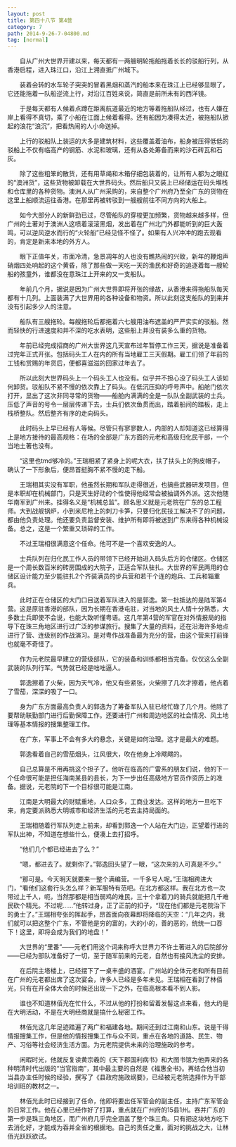 ```yaml
---
layout: post
title: 第四十八节 第4营
category: 7
path: 2014-9-26-7-04800.md
tag: [normal]
---
```


　　自从广州大世界开建以来，每天都有一两艘明轮拖船拖着长长的驳船行列，从香港启程，进入珠江口，沿江上溯直抵广州城下。

　　装着会转的水车轮子突突的冒着黑烟和蒸汽的船本来在珠江上已经够显眼了，它还能拖着一队船逆流上行，对沿江百姓来说，简直是前所未有的西洋镜。

　　于是每天都有人候着点蹲在距离航道最近的地方等着拖船队经过，也有人嫌在岸上看得不真切，乘了小船在江面上候着看得。还有船因为凑得太近，被拖船队掀起的浪花“浪沉”，把看热闹的人小命送掉。

　　上行的驳船队上装运的大多是建筑材料，这些覆盖着油布，船身被压得低低的驳船上不仅有临高产的钢筋、水泥和玻璃，还有从各处筹备而来的沙石砖瓦和石灰。

　　除了这些粗笨的散货，还有用草绳和木箱仔细包装着的，让所有人都为之眼红的“澳洲货”，这些货物被卸载在大世界码头。然后船只又装上已经储运在码头堆栈和仓库里的各种货物。澳洲人从广州采购的，来自整个广州府乃至全广东的货物在这里上船顺流运往香港。在那里再被转驳到一艘艘前往不同方向的大船上。

　　如今大部分人的新鲜劲已过，尽管船队的穿梭更加频繁，货物越来越多样，但广州的土著对于澳洲人这喷着滚滚黑烟，发出着在广州北门外都能听到的巨大轰鸣，可以逆风逆水而行的“火轮船”已经见怪不怪了。如果有人兴冲冲的跑去观看的，肯定是新来本地的外方人。

　　眼下正值年关，市面冷清，急景凋年的人也没有瞧热闹的兴致，新年的鞭炮声硝烟四处响起的这个黄昏，除了那些做一天吃一天的渔民和好奇的追逐着每一艘轮船的孩童外，谁都没在意珠江上开来的又一支船队。

　　年前几个月，据说是因为广州大世界即将开张的缘故，从香港来得拖船队每天都有十几列。上面装满了大世界用的各种设备和物资。所以此刻这支船队的到来并没有引起多少人的注意。

　　船队有三艘拖轮。每艘拖轮后都拖着六七艘用油布遮盖的严严实实的驳船。然而轻快的行进速度和并不深的吃水表明，这些船上并没有装多么重的货物。

　　年前已经完成招商的广州大世界这几天宣布过年暂停工作三天，据说是准备着过完年正式开张。包括码头工人在内的所有当地雇工三天假期。雇工们领了年前的工钱和赏赐的年货后，便都喜滋滋的回家过年去了。

　　所以此刻大世界码头上一个码头工人也没有。似乎并不担心没了码头工人该如何卸货。驳船队不紧不慢的依次靠上了码头。在低沉压抑的呼号声中。船舱门依次打开，显出了这次非同寻常的货物——船舱内满满的全是一队队全副武装的士兵。压低了声音的号令一层层传递下去，士兵们依次鱼贯而出，踏着船间的踏板，走上栈桥整队。然后整齐有序的走向码头。

　　此时码头上早已经有人等候。尽管只有寥寥数人，内部的人却知道这已经算得上是地方接待的最高规格：在场的全部是广东方面的元老和高级归化民干部，一个当地土著也没有。

　　“这里也tmd够冷的。”王瑞相紧了紧身上的呢大衣，扶了扶头上的狗皮帽子，确认了一下形象后，便昂首挺胸不紧不慢的走下船。

　　王瑞相其实没有军职，他虽然长期和军队走得很近，也搞些武器研发项目，但是本职却在机械部门，只是天生好动的个性使得他经常会被抽调外外派。这次他随华南军到广州来。挂得名义是“机械总监”。顾名思义就是元老院在广东的总工程师。大到战舰锅炉，小到米尼枪上的刺刀卡笋，只要归化民技工解决不了的问题，都由他负责处理。他还要负责监督安装、维护所有即将被送到广东来得各种机械设备。总之，这是一个繁重又琐碎的工作。

　　不过王瑞相很满意这个任命。他可不是一个喜欢安逸的人。

　　士兵队列在归化民工作人员的带领下已经开始进入码头后方的仓储区。仓储区是一个周长数百米的砖房围成的大院子，正适合军队驻扎。大世界的军民两用的仓储区设计能力至少能驻扎2个齐装满员的步兵营和若干个连的炮兵、工兵和辎重兵。

　　此时正在仓储区的大门口目送着军队进入的是郭逸。第一批抵达的是陆军第4营。这是原驻香港的部队，因为长期在香港屯驻，对当地的风土人情十分熟悉，大多数士兵即使不会说，也能大致听懂粤语。这几年第4营的军官在对外情报局的指导下在珠三角地区进行过广泛的参谋旅行。搜集了大量的资料，还在沿海许多地点进行了营、连级别的作战演习。是对粤作战准备最为充分的营，由这个营来打前锋也就毫不奇怪了。

　　作为元老院最早建立的营级部队，它的装备和训练都相当完备。仅仅这么全副武装的队列行军。气势就已经是咄咄逼人。

　　郭逸擦着了火柴，因为天气冷，他又有些紧张，火柴擦了几次才擦着，他点着了雪茄，深深的吸了一口。

　　身为广东方面最高负责人的郭逸为了筹备军队入驻已经忙碌了几个月。他除了要帮助联勤部门进行后勤保障工作。还要进行广州和周边地区的社会情况、风土地理等基本情报的搜集整理工作。

　　在广东，军事上不会有多大的悬念，关键是如何治理。这才是最大的难题。

　　郭逸看着自己的雪茄烟头，江风很大，吹在他身上冷飕飕的。

　　自己总算是不用再挑这个担子了。他听在临高的广雷系的朋友们说，他的下一个任命很可能是担任海南某县的县长，为下一步出任高级地方官员作资历上的准备。据说，元老院的下一个目标很可能是江南。

　　江南是大明最大的财赋重地，人口众多，工商业发达。这样的地方一旦吃下来，肯定要派熟悉大明城市和经济生活的元老去主持局面的。

　　王瑞相随着行军队列走上前来，却看到郭逸一个人站在大门边，正望着行进的军队出神，不知道在想些什么，便凑上去打招呼。

　　“他们几个都已经进去了么？”

　　“嗯，都进去了。就剩你了。”郭逸回头望了一眼，“这次来的人可真是不少。”

　　“那可是。今天明天就要来一整个满编营。一千多号人呢。”王瑞相跨进大门，“看他们这套行头怎么样？新军服特有范吧。在北方都这样。我在北方也一次带过上千人，呃，当然那都是相当弱鸡的难民，三十个拿着刀的骑兵就能把几千难民砍个精光。不过呢……”他转过身，正了正前的扣子，“现在他们都是元老院治下的勇士了。”王瑞相夸张的挥起手，昂首面向夜幕即将降临的天空：“几年之内，我们就可以把这整个广东，不管他是穷的富的，大的小的，善的恶的，统统一口吞下！这里，即将会成为我们的地盘！”

　　大世界的“里番”——元老们用这个词来称呼大世界力不许土著进入的后院部分——已经为部队准备好了一切，至于随军前来的元老，自然也有接风洗尘的安排。

　　在后院主塔楼上，已经摆下了一桌丰盛的酒宴。广州站的全体元老和所有目前在广州的元老都出席了这次宴会，许多人已经是多年未见。王瑞相在看到了林佰光，只有在开全体大会的时候还出现一下之外，在临高根本看不到人影。

　　谁也不知道林佰光在忙什么，不过从他的打扮和留着发髻这点来看，他大约是在大明活动，不是在大明经商就是搞什么秘密工作。

　　林佰光这几年足迹踏遍了两广和福建各地。期间还到过江南和山东。说是干得情报搜集工作，但是他的情报搜集工作与众不同，重点在各地的道路、民生、物产、习俗等社会经济生活方面。为元老院提供未来的治理施政的参考。

　　闲暇时光，他就反复读黄宗羲的《天下郡国利病书》和大图书馆为他弄来的各种明清时代出版的“当官指南”，其中最主要的自然是《福惠全书》。再结合他当初当县办主任时候的经验，撰写了《县政府施政纲要》，已经被元老院选择作为干部培训班的教材之一。

　　林佰光此时已经接到了任命，他即将要出任军管会的副主任，主持广东军管会的日常工作。他在心里已经作好了打算，重点就在广州府的15县1州。吞并广东的第一步是珠三角地区，而广州府几乎完全涵盖了整个珠三角。只有把这块地方吃下去消化好，才能成为吞并全省的根据地。自己的责任之重，面对的挑战之大，让林佰光跃跃欲试。
